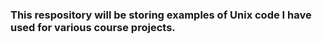### This respository will be storing examples of Unix code I have used for various course projects.
